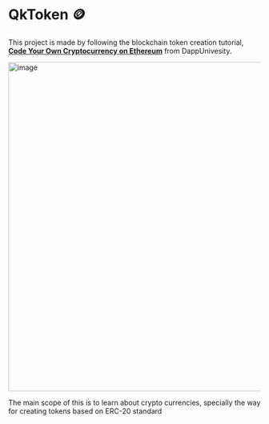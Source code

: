 # QkToken 🪙
This project is made by following the blockchain token creation tutorial, **[Code Your Own Cryptocurrency on Ethereum](https://www.youtube.com/watch?v=XdKv5uwEk5A)** from DappUnivesity.

<img width="657" alt="image" src="https://user-images.githubusercontent.com/13875818/180037956-cddcf412-1b70-4e29-9b93-f0ae982e8410.png">

The main scope of this is to learn about crypto currencies, specially the way for creating tokens based on ERC-20 standard
